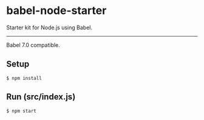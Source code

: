 # babel-node-starter

Starter kit for Node.js using Babel.

---

Babel 7.0 compatible.

## Setup
```
$ npm install
```

## Run (src/index.js)
```
$ npm start
```
